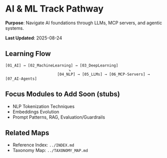 # AI & ML Track Pathway

**Purpose**: Navigate AI foundations through LLMs, MCP servers, and agentic systems.

**Last Updated**: 2025-08-24

## Learning Flow

```text
[01_AI] → [02_MachineLearning] → [03_DeepLearning]
                            ↘
                       [04_NLP] → [05_LLMs] → [06_MCP-Servers] → [07_AI-Agents]
```

## Focus Modules to Add Soon (stubs)

- NLP Tokenization Techniques
- Embeddings Evolution
- Prompt Patterns, RAG, Evaluation/Guardrails

## Related Maps

- Reference Index: `../INDEX.md`
- Taxonomy Map: `../TAXONOMY_MAP.md`
